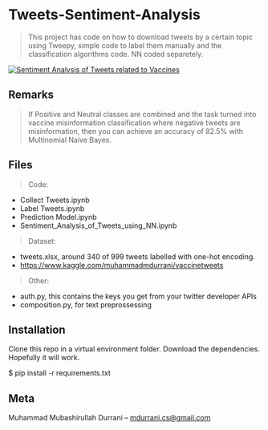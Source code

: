 # Tweets-Sentiment-Analysis
> This project has code on how to download tweets by a certain topic using Tweepy, simple code to label them manually and the classification algorithms code. NN coded separetely.

[![Sentiment Analysis of Tweets related to Vaccines](https://img.youtube.com/vi/CAwflRGDlnU/0.jpg)](https://youtu.be/CAwflRGDlnU)

## Remarks
> If Positive and Neutral classes are combined and the task turned into vaccine misinformation classification where negative tweets are misinformation, then you can achieve an accuracy of 82.5% with Multinomial Naive Bayes.

## Files
> Code:
- Collect Tweets.ipynb
- Label Tweets.ipynb
- Prediction Model.ipynb
- Sentiment_Analysis_of_Tweets_using_NN.ipynb
> Dataset:
- tweets.xlsx, around 340 of 999 tweets labelled with one-hot encoding.
- https://www.kaggle.com/muhammadmdurrani/vaccinetweets
> Other:
- auth.py, this contains the keys you get from your twitter developer APIs
- composition.py, for text preprossessing



## Installation

Clone this repo in a virtual environment folder. Download the dependencies. Hopefully it will work.

$ pip install -r requirements.txt



## Meta

Muhammad Mubashirullah Durrani – mdurrani.cs@gmail.com

